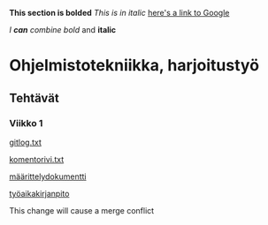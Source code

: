 **This section is bolded**
*This is in italic*
[here's a link to Google](http://google.com)

_I **can** combine bold_ and **italic**


# Ohjelmistotekniikka, harjoitustyö
## Tehtävät
### Viikko 1

[gitlog.txt](https://github.com/ssuihko/ot-harjoitustyo/blob/master/laskarit/viikko1/gitlog.txt)

[komentorivi.txt](https://github.com/ssuihko/ot-harjoitustyo/blob/master/laskarit/viikko1/komentorivi.txt)

[määrittelydokumentti](https://github.com/ssuihko/ot-harjoitustyo/blob/master/dokumentaatio/maarittelydokumentti.txt)

[työaikakirjanpito](https://github.com/ssuihko/ot-harjoitustyo/blob/master/dokumentaatio/tyoaikakirjanpito.txt)

This change will cause a merge conflict
